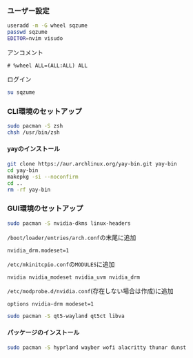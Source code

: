 ### ユーザー設定
```bash
useradd -m -G wheel sqzume
passwd sqzume
EDITOR=nvim visudo
```

アンコメント
```
# %wheel ALL=(ALL:ALL) ALL
```

ログイン
```bash
su sqzume
```
### CLI環境のセットアップ
```bash
sudo pacman -S zsh
chsh /usr/bin/zsh
```
#### yayのインストール
```zsh
git clone https://aur.archlinux.org/yay-bin.git yay-bin
cd yay-bin
makepkg -si --noconfirm
cd ..
rm -rf yay-bin
```
### GUI環境のセットアップ
```zsh
sudo pacman -S nvidia-dkms linux-headers
```

`/boot/loader/entries/arch.conf`の末尾に追加
```
nvidia_drm.modeset=1
```

`/etc/mkinitcpio.conf`の`MODULES`に追加
```
nvidia nvidia_modeset nvidia_uvm nvidia_drm
```

`/etc/modprobe.d/nvidia.conf`(存在しない場合は作成)に追加
```
options nvidia-drm modeset=1
```

```zsh
sudo pacman -S qt5-wayland qt5ct libva
```
#### パッケージのインストール
```zsh
sudo pacman -S hyprland wayber wofi alacritty thunar dunst
```